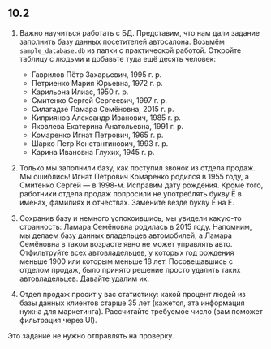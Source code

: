 ## 10.2
1. Важно научиться работать с БД. Представим, что нам дали задание заполнить базу данных посетителей автосалона. Возьмём `sample_database.db` из папки с практической работой. Откройте таблицу с людьми и добавьте туда ещё десять человек:

   * Гаврилов Пётр Захарьевич, 1995 г. р.
   * Петриенко Мария Юрьевна, 1972 г. р.
   * Карильона Илиас, 1950 г. р.
   * Смитенко Сергей Сергеевич, 1997 г. р.
   * Силагадзе Ламара Семёновна, 2015 г. р.
   * Киприянов Александр Иванович, 1985 г. р.
   * Яковлева Екатерина Анатольевна, 1991 г. р.
   * Комаренко Игнат Петрович, 1965 г. р.
   * Шарко Петр Константинович, 1993 г. р.
   * Карина Ивановна Глухих, 1945 г. р.

2. Только мы заполнили базу, как поступил звонок из отдела продаж. Мы ошиблись!
Игнат Петрович Комаренко родился в 1955 году, а Смитенко Сергей — в 1998-м.
Исправим дату рождения. Кроме того, работники отдела продаж попросили не употреблять
букву Ё в именах, фамилиях и отчествах. Замените везде букву Ё на Е.
3. Сохранив базу и немного успокоившись, мы увидели какую-то странность: Ламара Семёновна
родилась в 2015 году. Напомним, мы делаем базу данных владельцев автомобилей,
а Ламара Семёновна в таком возрасте явно не может управлять авто.
Отфильтруйте всех автовладельцев, у которых год рождения меньше 1900 или которым
меньше 18 лет. Посовещавшись с отделом продаж, было принято решение просто удалить
таких автовладельцев. Давайте удалим их.
4. Отдел продаж просит у вас статистику: какой процент людей из базы данных клиентов
старше 35 лет (кажется, эта информация нужна для маркетинга). Рассчитайте требуемое число
(вам поможет фильтрация через UI).

Это задание не нужно отправлять на проверку.